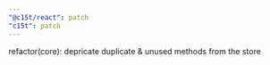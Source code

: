 ```yaml
---
"@c15t/react": patch
"c15t": patch
---
```


refactor(core): depricate duplicate & unused methods from the store
